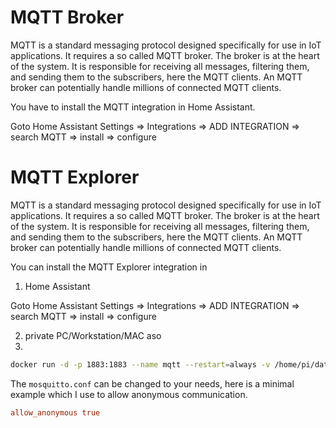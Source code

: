 # MQTT Broker

MQTT is a standard messaging protocol designed specifically for use in IoT applications. It requires a so called MQTT broker.
The broker is at the heart of the system. It is responsible for receiving all messages, filtering them, and sending them to the subscribers, here the MQTT clients. An MQTT broker can potentially handle millions of connected MQTT clients.

You have to install the MQTT integration in Home Assistant.

Goto Home Assistant Settings => Integrations => ADD INTEGRATION => search MQTT => install => configure 

# MQTT Explorer

MQTT is a standard messaging protocol designed specifically for use in IoT applications. It requires a so called MQTT broker.
The broker is at the heart of the system. It is responsible for receiving all messages, filtering them, and sending them to the subscribers, here the MQTT clients. An MQTT broker can potentially handle millions of connected MQTT clients.

You can install the MQTT Explorer integration in 

1) Home Assistant

Goto Home Assistant Settings => Integrations => ADD INTEGRATION => search MQTT => install => configure 

2) private PC/Workstation/MAC aso
3) 




```sh
docker run -d -p 1883:1883 --name mqtt --restart=always -v /home/pi/data/mqtt_data/mosquitto.conf:/mosquitto/config/mosquitto.conf eclipse-mosquitto:2
```

The ``mosquitto.conf`` can be changed to your needs, here is a minimal example which I use to allow anonymous communication.

```conf
allow_anonymous true
```
